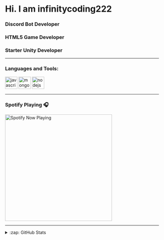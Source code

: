 # Hi. I am infinitycoding222

### Discord Bot Developer
### HTML5 Game Developer
### Starter Unity Developer
---

### Languages and Tools:

 <img src="https://devicons.github.io/devicon/devicon.git/icons/javascript/javascript-original.svg" alt="javascript" width="40" height="40"/> <img src="https://devicons.github.io/devicon/devicon.git/icons/mongodb/mongodb-original-wordmark.svg" alt="mongodb" width="40" height="40"/> <img src="https://devicons.github.io/devicon/devicon.git/icons/nodejs/nodejs-original-wordmark.svg" alt="nodejs" width="40" height="40"/></p>

---

### Spotify Playing 🎧

[<img src="https://spotify-now-playing-nine.vercel.app/api/spotify" alt="Spotify Now Playing" width="350" />](https://open.spotify.com/playlist/4ysOm63LOSENCUGiKP18A8)

---

<details>
  <summary>:zap: GitHub Stats</summary>

  <img align="left" alt="infinitycoding222's GitHub Stats" src="https://github-readme-stats.codestackr.vercel.app/api?username=infinitycoding222&show_icons=true&hide_border=truee" />

</details>
